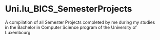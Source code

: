 # Uni.lu_BICS_SemesterProjects
A compilation of all Semester Projects completed by me during my studies in the Bachelor in Computer Science program of the University of Luxembourg
